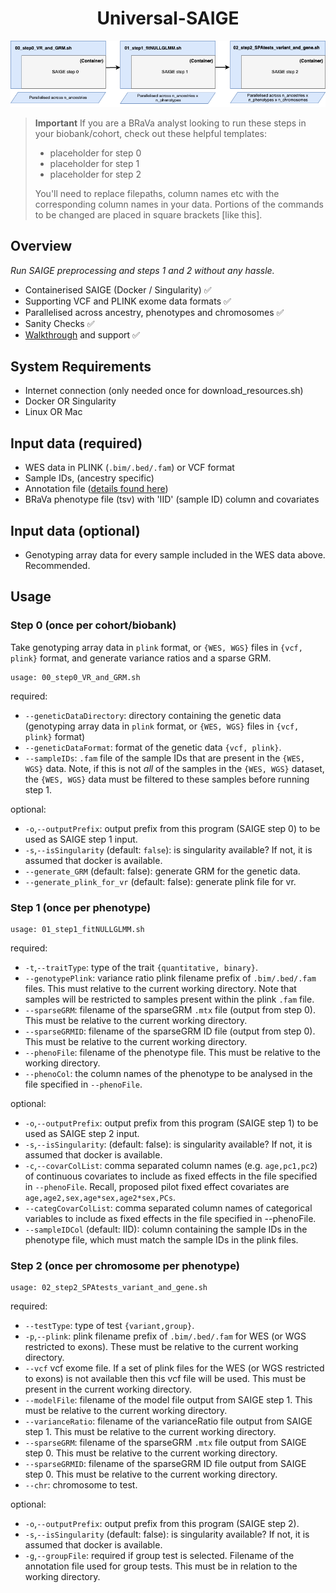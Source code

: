 <h1 align="center">
  Universal-SAIGE
</h1>

<p align="center">
  <img src="universal-saige.png" alt="VroomAI"/>
</p>

> **Important**
> If you are a BRaVa analyst looking to run these steps in your biobank/cohort, check out these helpful templates:
> - placeholder for step 0
> - placeholder for step 1
> - placeholder for step 2
>   
> You'll need to replace filepaths, column names etc with the corresponding column names in your data. Portions of the commands to be changed are placed in square brackets [like this]. 

## Overview

_Run SAIGE preprocessing and steps 1 and 2 without any hassle._

- Containerised SAIGE (Docker / Singularity) ✅
- Supporting VCF and PLINK exome data formats ✅
- Parallelised across ancestry, phenotypes and chromosomes ✅
- Sanity Checks ✅
- [Walkthrough](https://github.com/BRaVa-genetics/universal-saige/blob/main/walkthrough/walkthrough.md) and support ✅

## System Requirements
- Internet connection (only needed once for download_resources.sh)
- Docker OR Singularity
- Linux OR Mac

## Input data (required)
- WES data in PLINK (`.bim/.bed/.fam`) or VCF format
- Sample IDs, (ancestry specific)
- Annotation file ([details found here](https://docs.google.com/document/d/1emWqbX8ohi-9rYIW_pKSAFiMHZZUV6zyXwg7qWJNdlc/edit#heading=h.puz6ua3vxnca](https://docs.google.com/document/d/11Nnb_nUjHnqKCkIB3SQAbR6fl66ICdeA-x_HyGWsBXM/edit#heading=h.649be2dis6c1)))
- BRaVa phenotype file (tsv) with 'IID' (sample ID) column and covariates

## Input data (optional)
- Genotyping array data for every sample included in the WES data above. Recommended.

## Usage
### Step 0 (once per cohort/biobank)
Take genotyping array data in `plink` format, or `{WES, WGS}` files in `{vcf, plink}` format, and generate variance ratios and a sparse GRM.

```
usage: 00_step0_VR_and_GRM.sh
```
required:
- `--geneticDataDirectory`: directory containing the genetic data (genotyping array data in `plink` format, or `{WES, WGS}` files in `{vcf, plink}` format)
- `--geneticDataFormat`: format of the genetic data `{vcf, plink}`.
- `--sampleIDs`: `.fam` file of the sample IDs that are present in the `{WES, WGS}` data. Note, if this is not _all_ of the samples in the `{WES, WGS}` dataset, the `{WES, WGS}` data must be filtered to these samples before running step 1.

optional:
- `-o`,`--outputPrefix`: output prefix from this program (SAIGE step 0) to be used as SAIGE step 1 input.
- `-s`,`--isSingularity` (default: `false`): is singularity available? If not, it is assumed that docker is available.
- `--generate_GRM` (default: false): generate GRM for the genetic data.
- `--generate_plink_for_vr` (default: false): generate plink file for vr.

### Step 1 (once per phenotype)

```
usage: 01_step1_fitNULLGLMM.sh
```
required:
- `-t`,`--traitType`: type of the trait `{quantitative, binary}`.
- `--genotypePlink`: variance ratio plink filename prefix of `.bim/.bed/.fam` files. This must relative to the current working directory. Note that samples will be restricted to samples present within the plink `.fam` file.
- `--sparseGRM`: filename of the sparseGRM `.mtx` file (output from step 0). This must be relative to the current working directory.
- `--sparseGRMID`: filename of the sparseGRM ID file (output from step 0). This must be relative to the current working directory.
- `--phenoFile`: filename of the phenotype file. This must be relative to the working directory.
- `--phenoCol`: the column names of the phenotype to be analysed in the file specified in `--phenoFile`.

optional:
- `-o`,`--outputPrefix`:  output prefix from this program (SAIGE step 1) to be used as SAIGE step 2 input.
- `-s`,`--isSingularity`: (default: false): is singularity available? If not, it is assumed that docker is available.
- `-c`,`--covarColList`: comma separated column names (e.g. `age,pc1,pc2`) of continuous covariates to include as fixed effects in the file specified in `--phenoFile`. Recall, proposed pilot fixed effect covariates are `age,age2,sex,age*sex,age2*sex,PCs`.
- `--categCovarColList`: comma separated column names of categorical variables to include as fixed effects in the file specified in --phenoFile.
- `--sampleIDCol` (default: IID): column containing the sample IDs in the phenotype file, which must match the sample IDs in the plink files.

### Step 2 (once per chromosome per phenotype)

```
usage: 02_step2_SPAtests_variant_and_gene.sh
```
required:
- `--testType`: type of test `{variant,group}`.
- `-p`,`--plink`: plink filename prefix of `.bim/.bed/.fam` for WES (or WGS restricted to exons). These must be relative to the current working directory.
- `--vcf` vcf exome file. If a set of plink files for the WES (or WGS restricted to exons) is not available then this vcf file will be used. This must be present in the current working directory.
- `--modelFile`: filename of the model file output from SAIGE step 1. This must be relative to the current working directory.
- `--varianceRatio`: filename of the varianceRatio file output from SAIGE step 1. This must be relative to the current working directory.
- `--sparseGRM`: filename of the sparseGRM `.mtx` file output from SAIGE step 0. This must be relative to the current working directory.
- `--sparseGRMID`: filename of the sparseGRM ID file output from SAIGE step 0. This must be relative to the current working directory.
- `--chr`: chromosome to test.

optional:
- `-o`,`--outputPrefix`: output prefix from this program (SAIGE step 2).
- `-s`,`--isSingularity` (default: false): is singularity available? If not, it is assumed that docker is available.
- `-g`,`--groupFile`: required if group test is selected. Filename of the annotation file used for group tests. This must be in relation to the working directory.
